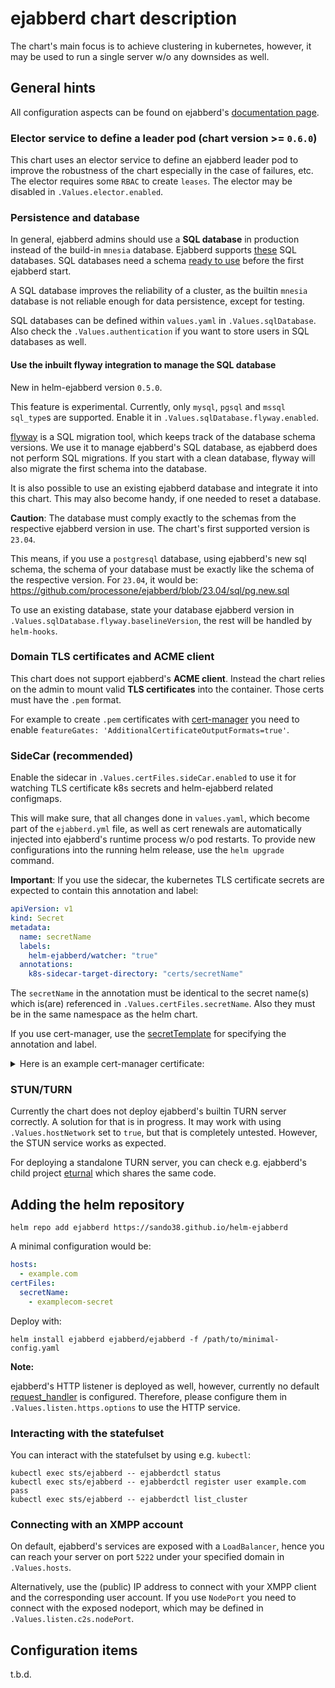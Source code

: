 # ejabberd chart description

The chart's main focus is to achieve clustering in kubernetes, however, it may
be used to run a single server w/o any downsides as well.

## General hints

All configuration aspects can be found on ejabberd's [documentation page](https://docs.ejabberd.im/admin/configuration/).

### Elector service to define a leader pod (chart version >= `0.6.0`)

This chart uses an elector service to define an ejabberd leader pod to improve
the robustness of the chart especially in the case of failures, etc. The elector
requires some `RBAC` to create `leases`. The elector may be disabled in
`.Values.elector.enabled`.

### Persistence and database

In general, ejabberd admins should use a **SQL database** in production instead
of the build-in `mnesia` database. Ejabberd supports [these](https://docs.ejabberd.im/admin/configuration/database/)
SQL databases. SQL databases need a schema [ready to use](https://docs.ejabberd.im/admin/configuration/database/#database-schema) before the first ejabberd start.

A SQL database improves the reliability of a cluster, as the builtin `mnesia`
database is not reliable enough for data persistence, except for testing.

SQL databases can be defined within `values.yaml` in `.Values.sqlDatabase`. Also
check the `.Values.authentication` if you want to store users in SQL databases
as well.

#### Use the inbuilt flyway integration to manage the SQL database

New in helm-ejabberd version `0.5.0`.

This feature is experimental. Currently, only `mysql`, `pgsql` and `mssql`
`sql_type`s are supported. Enable it in `.Values.sqlDatabase.flyway.enabled`.

[flyway](https://flywaydb.org/) is a SQL migration tool, which keeps track of
the database schema versions. We use it to manage ejabberd's SQL database, as
ejabberd does not perform SQL migrations. If you start with a clean database,
flyway will also migrate the first schema into the database.

It is also possible to use an existing ejabberd database and integrate it into
this chart. This may also become handy, if one needed to reset a database.

**Caution**: The database must comply exactly to the schemas from the respective
ejabberd version in use. The chart's first supported version is `23.04`.

This means, if you use a `postgresql` database, using ejabberd's new sql schema,
the schema of your database must be exactly like the schema of the respective
version. For `23.04`, it would be:
https://github.com/processone/ejabberd/blob/23.04/sql/pg.new.sql

To use an existing database, state your database ejabberd version in
`.Values.sqlDatabase.flyway.baselineVersion`, the rest will be handled by
`helm-hooks`.

### Domain TLS certificates and ACME client

This chart does not support ejabberd's **ACME client**. Instead the chart relies
on the admin to mount valid **TLS certificates** into the container. Those certs
must have the `.pem` format.

For example to create `.pem` certificates with [cert-manager](https://cert-manager.io/docs/usage/certificate/#additional-certificate-output-formats)
you need to enable `featureGates: 'AdditionalCertificateOutputFormats=true'`.

### SideCar (recommended)

Enable the sidecar in `.Values.certFiles.sideCar.enabled` to use it for watching
TLS certificate k8s secrets and helm-ejabberd related configmaps.

This will make sure, that all changes done in `values.yaml`, which become part
of the `ejabberd.yml` file, as well as cert renewals are automatically injected
into ejabberd's runtime process w/o pod restarts. To provide new configurations
into the running helm release, use the `helm upgrade` command.

**Important**: If you use the sidecar, the kubernetes TLS certificate secrets
are expected to contain this annotation and label:

```yaml
apiVersion: v1
kind: Secret
metadata:
  name: secretName
  labels:
    helm-ejabberd/watcher: "true"
  annotations:
    k8s-sidecar-target-directory: "certs/secretName"
```

The `secretName` in the annotation must be identical to the secret name(s)
which is(are) referenced in `.Values.certFiles.secretName`. Also they must be in
the same namespace as the helm chart.

If you use cert-manager, use the [secretTemplate](https://cert-manager.io/docs/usage/certificate/#creating-certificate-resources) for specifying the annotation and label.

<details><summary>Here is an example cert-manager certificate:</summary>
<p>

```yaml
apiVersion: cert-manager.io/v1
kind: Certificate
metadata:
  name: le-cert-examplecom
  namespace: ejabberd
spec:
  secretName: le-cert-examplecom
  privateKey:
    rotationPolicy: Always
  issuerRef:
    name: letsencrypt-prod
    kind: ClusterIssuer
  commonName: "example.com"
  dnsNames:
  - "example.com"
  - "conference.example.com"
  - "proxy.example.com"
  - "upload.example.com"
  - "vjud.example.com"
  additionalOutputFormats:
  - type: CombinedPEM
  - type: DER
  secretTemplate:
    annotations:
      k8s-sidecar-target-directory: "certs/le-cert-examplecom"
    labels:
      helm-ejabberd/watcher: "true"
```

</p>
</details>

### STUN/TURN

Currently the chart does not deploy ejabberd's builtin TURN server correctly.
A solution for that is in progress. It may work with using `.Values.hostNetwork`
set to `true`, but that is completely untested. However, the STUN service works
as expected.

For deploying a standalone TURN server, you can check e.g. ejabberd's child
project [eturnal](https://github.com/processone/eturnal) which shares the same
code.

## Adding the helm repository

    helm repo add ejabberd https://sando38.github.io/helm-ejabberd

A minimal configuration would be:

```yaml
hosts:
  - example.com
certFiles:
  secretName:
    - examplecom-secret
```

Deploy with:

    helm install ejabberd ejabberd/ejabberd -f /path/to/minimal-config.yaml

**Note:**

ejabberd's HTTP listener is deployed as well, however, currently no default
[request_handler](https://docs.ejabberd.im/admin/configuration/listen-options/#request-handlers)
is configured. Therefore, please configure them in `.Values.listen.https.options`
to use the HTTP service.

### Interacting with the statefulset

You can interact with the statefulset by using e.g. `kubectl`:

```shell
kubectl exec sts/ejabberd -- ejabberdctl status
kubectl exec sts/ejabberd -- ejabberdctl register user example.com pass
kubectl exec sts/ejabberd -- ejabberdctl list_cluster
```

### Connecting with an XMPP account

On default, ejabberd's services are exposed with a `LoadBalancer`, hence you can
reach your server on port `5222` under your specified domain in `.Values.hosts`.

Alternatively, use the (public) IP address to connect with your XMPP client and
the corresponding user account. If you use `NodePort` you need to connect with
the exposed nodeport, which may be defined in `.Values.listen.c2s.nodePort`.

## Configuration items

t.b.d.
